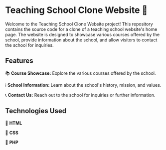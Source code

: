 # Teaching School Clone Website 🏫

Welcome to the Teaching School Clone Website project! This repository contains the source code for a clone of a teaching school website's home page. The website is designed to showcase various courses offered by the school, provide information about the school, and allow visitors to contact the school for inquiries.

## Features

📚 **Course Showcase:** Explore the various courses offered by the school.

ℹ️ **School Information:** Learn about the school's history, mission, and values.

📞 **Contact Us:** Reach out to the school for inquiries or further information.

## Technologies Used

🔧 **HTML**

🎨 **CSS**

🚀 **PHP** 
